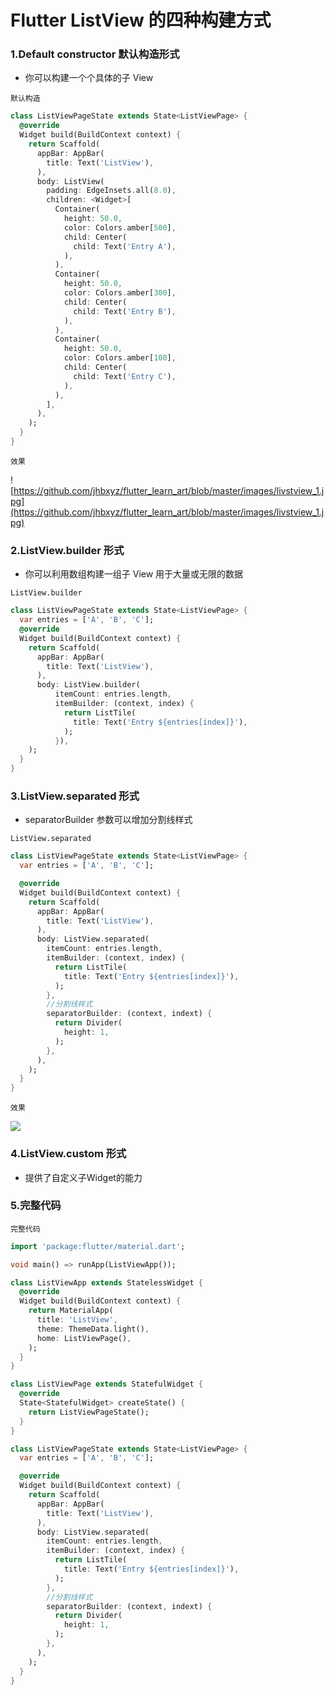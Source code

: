 # Flutter ListView 的四种构建方式
### 1.Default constructor 默认构造形式
* 你可以构建一个个具体的子 View 

`默认构造`

```Dart
class ListViewPageState extends State<ListViewPage> {
  @override
  Widget build(BuildContext context) {
    return Scaffold(
      appBar: AppBar(
        title: Text('ListView'),
      ),
      body: ListView(
        padding: EdgeInsets.all(8.0),
        children: <Widget>[
          Container(
            height: 50.0,
            color: Colors.amber[500],
            child: Center(
              child: Text('Entry A'),
            ),
          ),
          Container(
            height: 50.0,
            color: Colors.amber[300],
            child: Center(
              child: Text('Entry B'),
            ),
          ),
          Container(
            height: 50.0,
            color: Colors.amber[100],
            child: Center(
              child: Text('Entry C'),
            ),
          ),
        ],
      ),
    );
  }
}
```

`效果`

![https://github.com/jhbxyz/flutter_learn_art/blob/master/images/livstview_1.jpg](https://github.com/jhbxyz/flutter_learn_art/blob/master/images/livstview_1.jpg)

### 2.ListView.builder 形式

- 你可以利用数组构建一组子 View 用于大量或无限的数据

`ListView.builder`

```Dart
class ListViewPageState extends State<ListViewPage> {
  var entries = ['A', 'B', 'C'];
  @override
  Widget build(BuildContext context) {
    return Scaffold(
      appBar: AppBar(
        title: Text('ListView'),
      ),
      body: ListView.builder(
          itemCount: entries.length,
          itemBuilder: (context, index) {
            return ListTile(
              title: Text('Entry ${entries[index]}'),
            );
          }),
    );
  }
}
```

### 3.ListView.separated 形式

- separatorBuilder 参数可以增加分割线样式

`ListView.separated`

```Dart
class ListViewPageState extends State<ListViewPage> {
  var entries = ['A', 'B', 'C'];

  @override
  Widget build(BuildContext context) {
    return Scaffold(
      appBar: AppBar(
        title: Text('ListView'),
      ),
      body: ListView.separated(
        itemCount: entries.length,
        itemBuilder: (context, index) {
          return ListTile(
            title: Text('Entry ${entries[index]}'),
          );
        },
        //分割线样式
        separatorBuilder: (context, indext) {
          return Divider(
            height: 1,
          );
        },
      ),
    );
  }
}
```

`效果`

![](https://github.com/jhbxyz/flutter_learn_art/blob/master/images/livstview_2.jpg)

### 4.ListView.custom 形式

* 提供了自定义子Widget的能力



### 5.完整代码
`完整代码`

```Dart
import 'package:flutter/material.dart';

void main() => runApp(ListViewApp());

class ListViewApp extends StatelessWidget {
  @override
  Widget build(BuildContext context) {
    return MaterialApp(
      title: 'ListView',
      theme: ThemeData.light(),
      home: ListViewPage(),
    );
  }
}

class ListViewPage extends StatefulWidget {
  @override
  State<StatefulWidget> createState() {
    return ListViewPageState();
  }
}

class ListViewPageState extends State<ListViewPage> {
  var entries = ['A', 'B', 'C'];

  @override
  Widget build(BuildContext context) {
    return Scaffold(
      appBar: AppBar(
        title: Text('ListView'),
      ),
      body: ListView.separated(
        itemCount: entries.length,
        itemBuilder: (context, index) {
          return ListTile(
            title: Text('Entry ${entries[index]}'),
          );
        },
        //分割线样式
        separatorBuilder: (context, indext) {
          return Divider(
            height: 1,
          );
        },
      ),
    );
  }
}
```



 